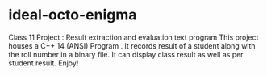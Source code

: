 # ideal-octo-enigma
Class 11 Project : Result extraction and evaluation text program 
This project houses a C++ 14 (ANSI) Program .
It records result of a student along with the roll number in a binary file.
It can display class result as well as per student result.
Enjoy!
